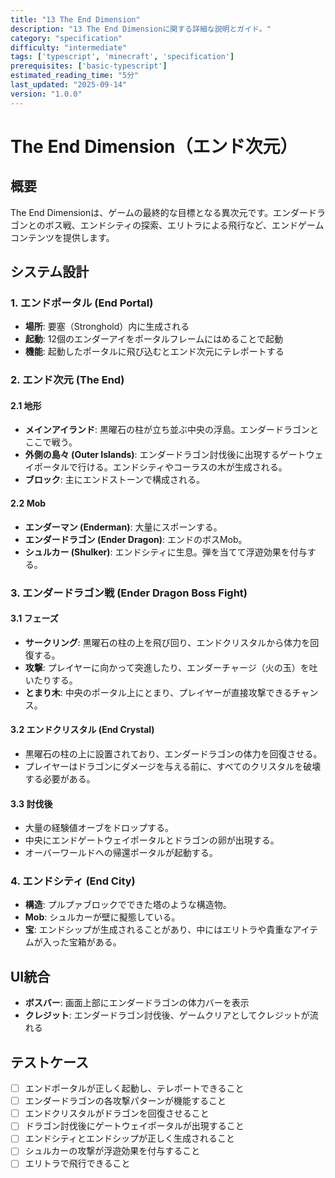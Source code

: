 ```yaml
---
title: "13 The End Dimension"
description: "13 The End Dimensionに関する詳細な説明とガイド。"
category: "specification"
difficulty: "intermediate"
tags: ['typescript', 'minecraft', 'specification']
prerequisites: ['basic-typescript']
estimated_reading_time: "5分"
last_updated: "2025-09-14"
version: "1.0.0"
---
```


# The End Dimension（エンド次元）

## 概要

The End Dimensionは、ゲームの最終的な目標となる異次元です。エンダードラゴンとのボス戦、エンドシティの探索、エリトラによる飛行など、エンドゲームコンテンツを提供します。

## システム設計

### 1. エンドポータル (End Portal)

- **場所**: 要塞（Stronghold）内に生成される
- **起動**: 12個のエンダーアイをポータルフレームにはめることで起動
- **機能**: 起動したポータルに飛び込むとエンド次元にテレポートする

### 2. エンド次元 (The End)

#### 2.1 地形
- **メインアイランド**: 黒曜石の柱が立ち並ぶ中央の浮島。エンダードラゴンとここで戦う。
- **外側の島々 (Outer Islands)**: エンダードラゴン討伐後に出現するゲートウェイポータルで行ける。エンドシティやコーラスの木が生成される。
- **ブロック**: 主にエンドストーンで構成される。

#### 2.2 Mob
- **エンダーマン (Enderman)**: 大量にスポーンする。
- **エンダードラゴン (Ender Dragon)**: エンドのボスMob。
- **シュルカー (Shulker)**: エンドシティに生息。弾を当てて浮遊効果を付与する。

### 3. エンダードラゴン戦 (Ender Dragon Boss Fight)

#### 3.1 フェーズ
- **サークリング**: 黒曜石の柱の上を飛び回り、エンドクリスタルから体力を回復する。
- **攻撃**: プレイヤーに向かって突進したり、エンダーチャージ（火の玉）を吐いたりする。
- **とまり木**: 中央のポータル上にとまり、プレイヤーが直接攻撃できるチャンス。

#### 3.2 エンドクリスタル (End Crystal)
- 黒曜石の柱の上に設置されており、エンダードラゴンの体力を回復させる。
- プレイヤーはドラゴンにダメージを与える前に、すべてのクリスタルを破壊する必要がある。

#### 3.3 討伐後
- 大量の経験値オーブをドロップする。
- 中央にエンドゲートウェイポータルとドラゴンの卵が出現する。
- オーバーワールドへの帰還ポータルが起動する。

### 4. エンドシティ (End City)

- **構造**: プルプァブロックでできた塔のような構造物。
- **Mob**: シュルカーが壁に擬態している。
- **宝**: エンドシップが生成されることがあり、中にはエリトラや貴重なアイテムが入った宝箱がある。

## UI統合

- **ボスバー**: 画面上部にエンダードラゴンの体力バーを表示
- **クレジット**: エンダードラゴン討伐後、ゲームクリアとしてクレジットが流れる

## テストケース

- [ ] エンドポータルが正しく起動し、テレポートできること
- [ ] エンダードラゴンの各攻撃パターンが機能すること
- [ ] エンドクリスタルがドラゴンを回復させること
- [ ] ドラゴン討伐後にゲートウェイポータルが出現すること
- [ ] エンドシティとエンドシップが正しく生成されること
- [ ] シュルカーの攻撃が浮遊効果を付与すること
- [ ] エリトラで飛行できること
